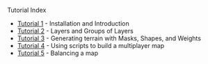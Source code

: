 Tutorial Index

* [Tutorial 1](tutorial1.md) - Installation and Introduction
* [Tutorial 2](tutorial2.md) - Layers and Groups of Layers
* [Tutorial 3](tutorial3.md) - Generating terrain with Masks, Shapes, and Weights
* [Tutorial 4](tutorial4.md) - Using scripts to build a multiplayer map
* [Tutorial 5](tutorial5.md) - Balancing a map